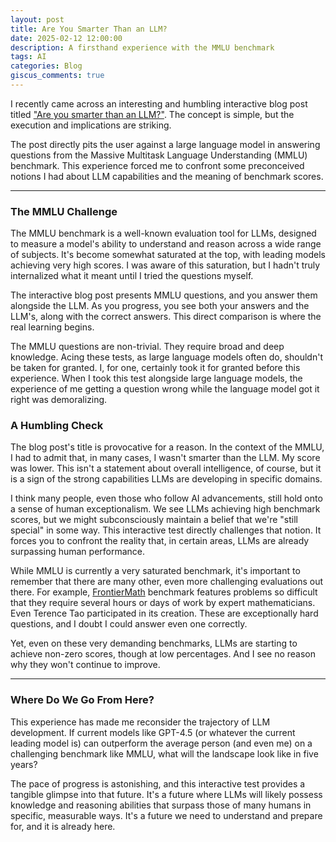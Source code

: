 ```yaml
---
layout: post
title: Are You Smarter Than an LLM?
date: 2025-02-12 12:00:00
description: A firsthand experience with the MMLU benchmark
tags: AI
categories: Blog
giscus_comments: true
---
```


I recently came across an interesting and humbling interactive blog post titled ["Are you smarter than an LLM?"](https://d.erenrich.net/are-you-smarter-than-an-llm/index.html). The concept is simple, but the execution and implications are striking.

The post directly pits the user against a large language model in answering questions from the Massive Multitask Language Understanding (MMLU) benchmark. This experience forced me to confront some preconceived notions I had about LLM capabilities and the meaning of benchmark scores.

---

### The MMLU Challenge

The MMLU benchmark is a well-known evaluation tool for LLMs, designed to measure a model's ability to understand and reason across a wide range of subjects. It's become somewhat saturated at the top, with leading models achieving very high scores. I was aware of this saturation, but I hadn't truly internalized what it meant until I tried the questions myself.

The interactive blog post presents MMLU questions, and you answer them alongside the LLM. As you progress, you see both your answers and the LLM's, along with the correct answers. This direct comparison is where the real learning begins.

The MMLU questions are non-trivial. They require broad and deep knowledge. Acing these tests, as large language models often do, shouldn't be taken for granted. I, for one, certainly took it for granted before this experience. When I took this test alongside large language models, the experience of me getting a question wrong while the language model got it right was demoralizing.

### A Humbling Check

The blog post's title is provocative for a reason. In the context of the MMLU, I had to admit that, in many cases, I wasn't smarter than the LLM. My score was lower. This isn't a statement about overall intelligence, of course, but it is a sign of the strong capabilities LLMs are developing in specific domains.

I think many people, even those who follow AI advancements, still hold onto a sense of human exceptionalism. We see LLMs achieving high benchmark scores, but we might subconsciously maintain a belief that we're "still special" in some way. This interactive test directly challenges that notion. It forces you to confront the reality that, in certain areas, LLMs are already surpassing human performance.

While MMLU is currently a very saturated benchmark, it's important to remember that there are many other, even more challenging evaluations out there. For example, [FrontierMath](https://epoch.ai/frontiermath) benchmark features problems so difficult that they require several hours or days of work by expert mathematicians. Even Terence Tao participated in its creation. These are exceptionally hard questions, and I doubt I could answer even one correctly.

Yet, even on these very demanding benchmarks, LLMs are starting to achieve non-zero scores, though at low percentages. And I see no reason why they won't continue to improve.

---

### Where Do We Go From Here?

This experience has made me reconsider the trajectory of LLM development. If current models like GPT-4.5 (or whatever the current leading model is) can outperform the average person (and even me) on a challenging benchmark like MMLU, what will the landscape look like in five years?

The pace of progress is astonishing, and this interactive test provides a tangible glimpse into that future. It's a future where LLMs will likely possess knowledge and reasoning abilities that surpass those of many humans in specific, measurable ways. It's a future we need to understand and prepare for, and it is already here.